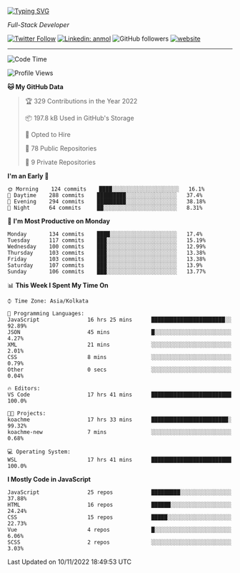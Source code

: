 [![Typing SVG](https://readme-typing-svg.herokuapp.com?lines=HI%2C+I'm+Tonal;I'm+a+Full+Stack+Developer)](https://git.io/typing-svg)

<p><em>Full-Stack Developer</em></p>

[![Twitter Follow](https://img.shields.io/twitter/follow/tonalmathew?style=flat)](https://twitter.com/intent/follow?screen_name=tonalmathew)
[![Linkedin: anmol](https://img.shields.io/badge/tonal-mathew?style=flat-square&logo=Linkedin&logoColor=white&link=https://www.linkedin.com/in/tonal-mathew/)](https://www.linkedin.com/in/tonal-mathew/)
![GitHub followers](https://img.shields.io/github/followers/tonalmathew?label=Follow&style=social)
[![website](https://img.shields.io/badge/Website-46a2f1.svg?&style=flat-square&logo=Google-Chrome&logoColor=white&link=http://tonalmathew.github.io/)](http://tonalmathew.github.io/)

---
<!--START_SECTION:waka-->
![Code Time](http://img.shields.io/badge/Code%20Time-810%20hrs%2036%20mins-blue)

![Profile Views](http://img.shields.io/badge/Profile%20Views-0-blue)

**🐱 My GitHub Data** 

> 🏆 329 Contributions in the Year 2022
 > 
> 📦 197.8 kB Used in GitHub's Storage 
 > 
> 💼 Opted to Hire
 > 
> 📜 78 Public Repositories 
 > 
> 🔑 9 Private Repositories  
 > 
**I'm an Early 🐤** 

```text
🌞 Morning    124 commits    ████░░░░░░░░░░░░░░░░░░░░░   16.1% 
🌆 Daytime    288 commits    █████████░░░░░░░░░░░░░░░░   37.4% 
🌃 Evening    294 commits    █████████░░░░░░░░░░░░░░░░   38.18% 
🌙 Night      64 commits     ██░░░░░░░░░░░░░░░░░░░░░░░   8.31%

```
📅 **I'm Most Productive on Monday** 

```text
Monday       134 commits    ████░░░░░░░░░░░░░░░░░░░░░   17.4% 
Tuesday      117 commits    ███░░░░░░░░░░░░░░░░░░░░░░   15.19% 
Wednesday    100 commits    ███░░░░░░░░░░░░░░░░░░░░░░   12.99% 
Thursday     103 commits    ███░░░░░░░░░░░░░░░░░░░░░░   13.38% 
Friday       103 commits    ███░░░░░░░░░░░░░░░░░░░░░░   13.38% 
Saturday     107 commits    ███░░░░░░░░░░░░░░░░░░░░░░   13.9% 
Sunday       106 commits    ███░░░░░░░░░░░░░░░░░░░░░░   13.77%

```


📊 **This Week I Spent My Time On** 

```text
⌚︎ Time Zone: Asia/Kolkata

💬 Programming Languages: 
JavaScript               16 hrs 25 mins      ███████████████████████░░   92.89% 
JSON                     45 mins             █░░░░░░░░░░░░░░░░░░░░░░░░   4.27% 
XML                      21 mins             ░░░░░░░░░░░░░░░░░░░░░░░░░   2.01% 
CSS                      8 mins              ░░░░░░░░░░░░░░░░░░░░░░░░░   0.79% 
Other                    0 secs              ░░░░░░░░░░░░░░░░░░░░░░░░░   0.04%

🔥 Editors: 
VS Code                  17 hrs 41 mins      █████████████████████████   100.0%

🐱‍💻 Projects: 
koachme                  17 hrs 33 mins      ████████████████████████░   99.32% 
koachme-new              7 mins              ░░░░░░░░░░░░░░░░░░░░░░░░░   0.68%

💻 Operating System: 
WSL                      17 hrs 41 mins      █████████████████████████   100.0%

```

**I Mostly Code in JavaScript** 

```text
JavaScript               25 repos            █████████░░░░░░░░░░░░░░░░   37.88% 
HTML                     16 repos            ██████░░░░░░░░░░░░░░░░░░░   24.24% 
CSS                      15 repos            █████░░░░░░░░░░░░░░░░░░░░   22.73% 
Vue                      4 repos             █░░░░░░░░░░░░░░░░░░░░░░░░   6.06% 
SCSS                     2 repos             ░░░░░░░░░░░░░░░░░░░░░░░░░   3.03%

```



 Last Updated on 10/11/2022 18:49:53 UTC
<!--END_SECTION:waka-->
